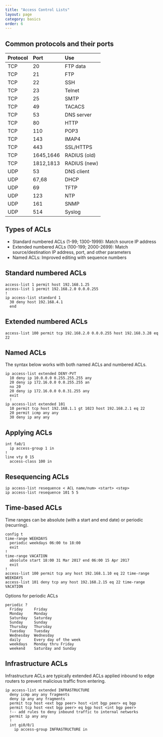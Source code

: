 ```yaml
---
title: "Access Control Lists"
layout: page
category: basics
order: 6
---
```


## Common protocols and their ports

| Protocol | Port      | Use          |
| :---     | :---      | :---         |
| TCP      | 20        | FTP data     |
| TCP      | 21        | FTP          |
| TCP      | 22        | SSH          |
| TCP      | 23        | Telnet       |
| TCP      | 25        | SMTP         |
| TCP      | 49        | TACACS       |
| TCP      | 53        | DNS server   |
| TCP      | 80        | HTTP         |
| TCP      | 110       | POP3         |
| TCP      | 143       | IMAP4        |
| TCP      | 443       | SSL/HTTPS    |
| TCP      | 1645,1646 | RADIUS (old) |
| TCP      | 1812,1813 | RADIUS (new) |
| UDP      | 53        | DNS client   |
| UDP      | 67,68     | DHCP         |
| UDP      | 69        | TFTP         |
| UDP      | 123       | NTP          |
| UDP      | 161       | SNMP         |
| UDP      | 514       | Syslog       |

## Types of ACLs
* Standard numbered ACLs (1-99; 1300-1999): Match source IP address
* Extended numbered ACLs (100-199; 2000-2699): Match source/destination IP address, port, and other parameters
* Named ACLs: Improved editing with sequence numbers

## Standard numbered ACLs

    access-list 1 permit host 192.168.1.25
    access-list 1 permit 192.168.2.0 0.0.0.255
    !
    ip access-list standard 1
      30 deny host 192.168.4.1
      end

## Extended numbered ACLs

    access-list 100 permit tcp 192.168.2.0 0.0.0.255 host 192.168.3.28 eq 22

## Named ACLs
The syntax below works with both named ACLs and numbered ACLs.

    ip access-list extended DENY-PVT
      10 deny ip 10.0.0.0 0.255.255.255 any
      20 deny ip 172.16.0.0 0.0.255.255 an
      no 20
      20 deny ip 172.16.0.0 0.0.31.255 any
      exit
      !
    ip access-list extended 101
      10 permit tcp host 192.168.1.1 gt 1023 host 192.168.2.1 eq 22
      20 permit icmp any any
      30 deny ip any any

## Applying ACLs

    int fa0/1
      ip access-group 1 in
    !
    line vty 0 15
      access-class 100 in

## Resequencing ACLs

    ip access-list resequence < ACL name/num> <start> <step>
    ip access-list resequence 101 5 5

## Time-based ACLs
Time ranges can be absolute (with a start and end date) or periodic (recurring).

    config t
    time-range WEEKDAYS
      periodic weekdays 06:00 to 18:00
      exit
    !
    time-range VACATION
      absolute start 18:00 31 Mar 2017 end 06:00 15 Apr 2017
      exit
    !
    access-list 100 permit tcp any host 192.168.1.10 eq 22 time-range WEEKDAYS
    access-list 101 deny tcp any host 192.168.2.15 eq 22 time-range VACATION

Options for periodic ACLs

    periodic ?
      Friday     Friday
      Monday     Monday
      Saturday   Saturday
      Sunday     Sunday
      Thursday   Thursday
      Tuesday    Tuesday
      Wednesday  Wednesday
      daily      Every day of the week
      weekdays   Monday thru Friday
      weekend    Saturday and Sunday

## Infrastructure ACLs
Infrastructure ACLs are typically extended ACLs applied inbound to edge routers to prevent malicious traffic from entering.

    ip access-list extended INFRASTRUCTURE
      deny icmp any any fragments
      deny ip any any fragments
      permit tcp host <ext bgp peer> host <int bgp peer> eq bgp
      permit tcp host <ext bgp peer> eq bgp host <int bgp peer>
      !-- add rules to deny inbound traffic to internal networks
      permit ip any any
      !
      int gi0/0/1
        ip access-group INFRASTRUCTURE in